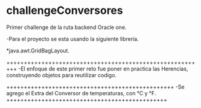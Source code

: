 # challengeConversores
Primer challenge de la ruta backend Oracle one.

-Para el proyecto se esta usando la siguiente libreria.

*java.awt.GridBagLayout.

+++++++++++++++++++++++++++++++++++++++++++++++++++++++++
-El enfoque de este primer reto fue poner en practica las 
 Herencias, construyendo objetos para reutilizar codigo.


++++++++++++++++++++++++++++++++++++++++++++++++
-Se agrego el Extra del Conversor de temperaturas, 
con °C y °F.
++++++++++++++++++++++++++++++++++++++++++++++
